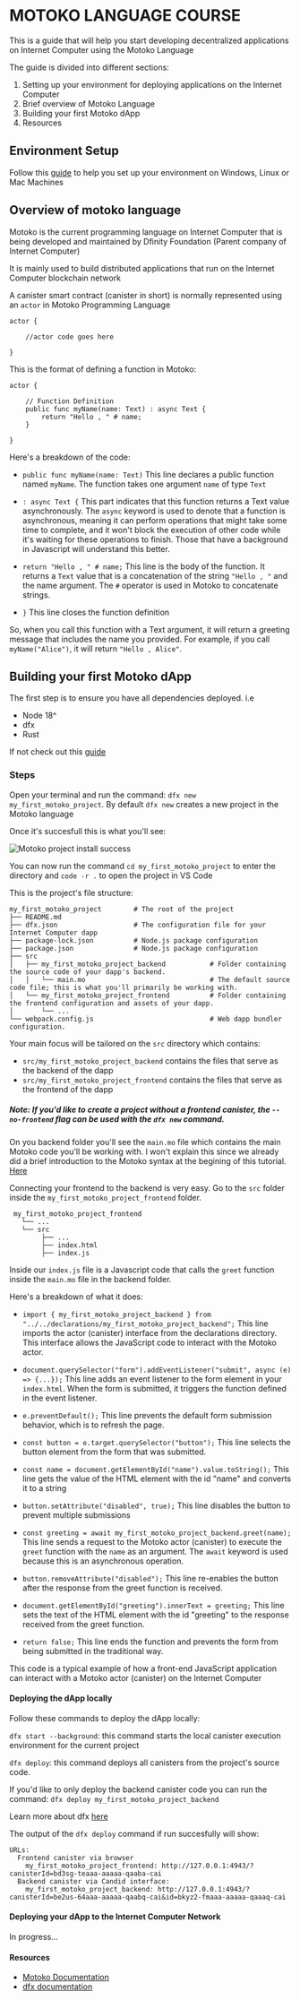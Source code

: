 # MOTOKO LANGUAGE COURSE
This is a guide that will help you start developing decentralized applications on Internet Computer using the Motoko Language 

The guide is divided into different sections: 
1. Setting up your environment for deploying applications on the Internet Computer 
2. Brief overview of Motoko Language 
3. Building your first Motoko dApp 
4. Resources

## Environment Setup 
Follow this [guide](https://docs.google.com/document/d/1OW3oT8F9pumYg3hmybrHFB8T0VpDwDgRVE5PfVkHFJI/edit?usp=sharing) to help you set up your environment on Windows, Linux or Mac Machines 

## Overview of motoko language
Motoko is the current programming language on Internet Computer that is being developed and maintained by Dfinity Foundation (Parent company of Internet Computer)

It is mainly used to build distributed applications that run on the Internet Computer blockchain network 

A canister smart contract (canister in short) is normally represented using an ``actor`` in Motoko Programming Language 

```
actor {

    //actor code goes here

}
```

This is the format of defining a function in Motoko: 
```
actor {

    // Function Definition 
    public func myName(name: Text) : async Text {
        return "Hello , " # name; 
    }

}
```
Here's a breakdown of the code: 
   * ``public func myName(name: Text)`` This line declares a public function named ``myName``. The function takes one argument ``name`` of type ``Text`` 

   * ``: async Text {`` This part indicates that this function returns a Text value asynchronously. The ``async`` keyword is used to denote that a function is asynchronous, meaning it can perform operations that might take some time to complete, and it won't block the execution of other code while it's waiting for these operations to finish. Those that have a background in Javascript will understand this better.  

   * ``return "Hello , " # name;`` This line is the body of the function. It returns a ``Text`` value that is a concatenation of the string ``"Hello , "`` and the name argument. The ``#`` operator is used in Motoko to concatenate strings.

   * ``}`` This line closes the function definition

So, when you call this function with a Text argument, it will return a greeting message that includes the name you provided. For example, if you call ``myName("Alice")``, it will return ``"Hello , Alice"``.

## Building your first Motoko dApp 
The first step is to ensure you have all dependencies deployed. i.e 
* Node 18^ 
* dfx 
* Rust 

If not check out this [guide](https://docs.google.com/document/d/1OW3oT8F9pumYg3hmybrHFB8T0VpDwDgRVE5PfVkHFJI/edit?usp=sharing) 

### Steps 
Open your terminal and run the command: 
    ``dfx new my_first_motoko_project``. By default ``dfx new`` creates a new project in the Motoko language 

Once it's succesfull this is what you'll see: 

![Motoko project install success](image.png)

You can now run the command ``cd my_first_motoko_project`` to enter the directory and ``code -r .`` to open the project in VS Code 

This is the project's file structure: 
```
my_first_motoko_project        # The root of the project
├── README.md
├── dfx.json                   # The configuration file for your Internet Computer dapp
├── package-lock.json          # Node.js package configuration
├── package.json               # Node.js package configuration
├── src
│   ├── my_first_motoko_project_backend           # Folder containing the source code of your dapp's backend.
│   │   └── main.mo                               # The default source code file; this is what you'll primarily be working with.
│   └── my_first_motoko_project_frontend          # Folder containing the frontend configuration and assets of your dapp. 
│       └── ...
└── webpack.config.js                             # Web dapp bundler configuration.
```

Your main focus will be tailored on the ``src`` directory which contains: 
  * ``src/my_first_motoko_project_backend`` contains the files that serve as the backend of the dapp
  * ``src/my_first_motoko_project_frontend`` contains the files that serve as the frontend of the dapp

##### Note: If you'd like to create a project without a frontend canister, the ``--no-frontend`` flag can be used with the ``dfx new`` command.

On you backend folder you'll see the ``main.mo`` file which contains the main Motoko code you'll be working with. I won't explain this since we already did a brief introduction to the Motoko syntax at the begining of this tutorial. [Here]()

Connecting your frontend to the backend is very easy. Go to the ``src`` folder inside the ``my_first_motoko_project_frontend`` folder. 

```
 my_first_motoko_project_frontend
   └── ...  
   └── src 
        ├── ... 
        ├── index.html 
        ├── index.js

```
Inside our ``index.js`` file is a Javascript code that calls the ``greet`` function inside the ``main.mo`` file in the backend folder. 

Here's a breakdown of what it does:
* ``import { my_first_motoko_project_backend } from "../../declarations/my_first_motoko_project_backend";`` This line imports the actor (canister) interface from the declarations directory. This interface allows the JavaScript code to interact with the Motoko actor.

* ``document.querySelector("form").addEventListener("submit", async (e) => {...});`` This line adds an event listener to the form element in your ``index.html``. When the form is submitted, it triggers the function defined in the event listener.

* ``e.preventDefault();`` This line prevents the default form submission behavior, which is to refresh the page.

* ``const button = e.target.querySelector("button");`` This line selects the button element from the form that was submitted.

* ``const name = document.getElementById("name").value.toString();`` This line gets the value of the HTML element with the id "name" and converts it to a string

* ``button.setAttribute("disabled", true);`` This line disables the button to prevent multiple submissions 

* ``const greeting = await my_first_motoko_project_backend.greet(name);`` This line sends a request to the Motoko actor (canister) to execute the ``greet`` function with the ``name`` as an argument. The ``await`` keyword is used because this is an asynchronous operation.

* ``button.removeAttribute("disabled");`` This line re-enables the button after the response from the greet function is received.

* ``document.getElementById("greeting").innerText = greeting;`` This line sets the text of the HTML element with the id "greeting" to the response received from the greet function.

* ``return false;`` This line ends the function and prevents the form from being submitted in the traditional way.

This code is a typical example of how a front-end JavaScript application can interact with a Motoko actor (canister) on the Internet Computer

#### Deploying the dApp locally
Follow these commands to deploy the dApp locally: 

``dfx start --background``: this command starts the local canister execution environment for the current project

``dfx deploy``: this command deploys all canisters from the project's source code.

If you'd like to only deploy the backend canister code you can run the command: 
``dfx deploy my_first_motoko_project_backend``

Learn more about dfx [here](https://internetcomputer.org/docs/current/tutorials/developer-journey/level-0/intro-dfx)

The output of the ``dfx deploy`` command if run succesfully will show: 

```
URLs:
  Frontend canister via browser
    my_first_motoko_project_frontend: http://127.0.0.1:4943/?canisterId=bd3sg-teaaa-aaaaa-qaaba-cai
  Backend canister via Candid interface:
    my_first_motoko_project_backend: http://127.0.0.1:4943/?canisterId=be2us-64aaa-aaaaa-qaabq-cai&id=bkyz2-fmaaa-aaaaa-qaaaq-cai
```

#### Deploying your dApp to the Internet Computer Network 
In progress... 

#### Resources
* [Motoko Documentation](https://internetcomputer.org/docs/current/motoko/main/motoko)
* [dfx documentation](https://internetcomputer.org/docs/current/tutorials/developer-journey/level-0/intro-dfx)




